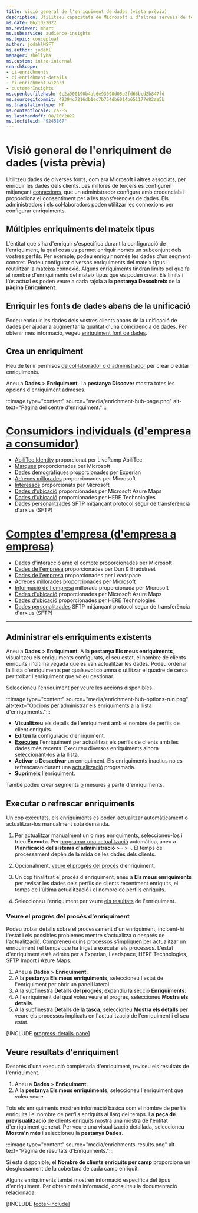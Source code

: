 ```yaml
---
title: Visió general de l'enriquiment de dades (vista prèvia)
description: Utilitzeu capacitats de Microsoft i d'altres serveis de tercers per enriquir la vostra informació del client.
ms.date: 06/10/2022
ms.reviewer: mhart
ms.subservice: audience-insights
ms.topic: conceptual
author: jodahlMSFT
ms.author: jodahl
manager: shellyha
ms.custom: intro-internal
searchScope:
- ci-enrichments
- ci-enrichment-details
- ci-enrichment-wizard
- customerInsights
ms.openlocfilehash: 0c2a900190b4ab6e93098d05a2fd66bcd2b847fd
ms.sourcegitcommit: 49394c7216db1ec7b754db6014b651177e82ae5b
ms.translationtype: HT
ms.contentlocale: ca-ES
ms.lasthandoff: 08/10/2022
ms.locfileid: "9245867"
---
```

# <a name="data-enrichment-preview-overview"></a>Visió general de l'enriquiment de dades (vista prèvia)

Utilitzeu dades de diverses fonts, com ara Microsoft i altres associats, per enriquir les dades dels clients. Les millores de tercers es configuren mitjançant [connexions](connections.md), que un administrador configura amb credencials i proporciona el consentiment per a les transferències de dades. Els administradors i els col·laboradors poden utilitzar les connexions per configurar enriquiments.  

## <a name="multiple-enrichments-of-the-same-type"></a>Múltiples enriquiments del mateix tipus

L'entitat que s'ha d'enriquir s'especifica durant la configuració de l'enriquiment, la qual cosa us permet enriquir només un subconjunt dels vostres perfils. Per exemple, podeu enriquir només les dades d'un segment concret. Podeu configurar diversos enriquiments del mateix tipus i reutilitzar la mateixa connexió. Alguns enriquiments tindran límits pel que fa al nombre d'enriquiments del mateix tipus que es poden crear. Els límits i l'ús actual es poden veure a cada rajola a la **pestanya Descobreix** de la **pàgina Enriquiment**.

## <a name="enrich-data-sources-before-unification"></a>Enriquir les fonts de dades abans de la unificació

Podeu enriquir les dades dels vostres clients abans de la unificació de dades per ajudar a augmentar la qualitat d'una coincidència de dades. Per obtenir més informació, vegeu [enriquiment font de dades](data-sources-enrichment.md).

## <a name="create-an-enrichment"></a>Crea un enriquiment

Heu de tenir permisos [de col·laborador o d'administrador](permissions.md) per crear o editar enriquiments.

Aneu a **Dades** > **Enriquiment**. La **pestanya Discover** mostra totes les opcions d'enriquiment admeses.

:::image type="content" source="media/enrichment-hub-page.png" alt-text="Pàgina del centre d'enriquiment.":::

# <a name="individual-consumers-b-to-c"></a>[Consumidors individuals (d'empresa a consumidor)](#tab/b2c)

- [AbiliTec Identity](enrichment-liveramp.md) proporcionat per LiveRamp AbiliTec
- [Marques](enrichment-microsoft.md) proporcionades per Microsoft
- [Dades demogràfiques](enrichment-experian.md) proporcionades per Experian
- [Adreces millorades](enrichment-enhanced-addresses.md) proporcionades per Microsoft
- [Interessos](enrichment-microsoft.md) proporcionats per Microsoft
- [Dades d'ubicació](enrichment-azure-maps.md) proporcionades per Microsoft Azure Maps
- [Dades d'ubicació](enrichment-here.md) proporcionades per HERE Technologies
- [Dades personalitzades](enrichment-SFTP-custom-import.md) SFTP mitjançant protocol segur de transferència d'arxius (SFTP)

# <a name="business-accounts-b-to-b"></a>[Comptes d'empresa (d'empresa a empresa)](#tab/b2b)

- [Dades d'interacció amb el](enrichment-office.md) compte proporcionades per Microsoft
- [Dades de l'empresa](enrichment-dnb.md) proporcionades per Dun & Bradstreet
- [Dades de l'empresa](enrichment-leadspace.md) proporcionades per Leadspace
- [Adreces millorades](enrichment-enhanced-addresses.md) proporcionades per Microsoft
- [Informació de l'empresa](enrichment-enhanced-company-data.md) millorada proporcionada per Microsoft
- [Dades d'ubicació](enrichment-azure-maps.md) proporcionades per Microsoft Azure Maps
- [Dades d'ubicació](enrichment-here.md) proporcionades per HERE Technologies
- [Dades personalitzades](enrichment-SFTP-custom-import.md) SFTP mitjançant protocol segur de transferència d'arxius (SFTP)

---

## <a name="manage-existing-enrichments"></a>Administrar els enriquiments existents

Aneu a **Dades** > **Enriquiment**. A la **pestanya Els meus enriquiments**, visualitzeu els enriquiments configurats, el seu estat, el nombre de clients enriquits i l'última vegada que es van actualitzar les dades. Podeu ordenar la llista d'enriquiments per qualsevol columna o utilitzar el quadre de cerca per trobar l'enriquiment que voleu gestionar.

Seleccioneu l'enriquiment per veure les accions disponibles.

:::image type="content" source="media/enrichment-hub-options-run.png" alt-text="Opcions per administrar els enriquiments a la llista d'enriquiments.":::

- **Visualitzeu** els detalls de l'enriquiment amb el nombre de perfils de client enriquits.
- **Editeu** la configuració d'enriquiment.
- [**Executeu**](#run-or-refresh-enrichments) l'enriquiment per actualitzar els perfils de clients amb les dades més recents. Executeu diversos enriquiments alhora seleccionant-los a la llista.
- **Activar** o **Desactivar** un enriquiment. Els enriquiments inactius no es refrescaran durant una [actualització](schedule-refresh.md) programada.
- **Suprimeix** l'enriquiment.

També podeu crear segments [o](segments.md) mesures [a](measures.md) partir d'enriquiments.

## <a name="run-or-refresh-enrichments"></a>Executar o refrescar enriquiments

Un cop executats, els enriquiments es poden actualitzar automàticament o actualitzar-los manualment sota demanda.

1. Per actualitzar manualment un o més enriquiments, seleccioneu-los i trieu **Executa**. Per [programar una actualització](schedule-refresh.md) automàtica, aneu a **Planificació del sistema d'administració** > **·** > **·**. El temps de processament depèn de la mida de les dades dels clients.

1. Opcionalment, [veure el progrés del procés](#see-the-progress-of-the-enrichment-process) d'enriquiment.

1. Un cop finalitzat el procés d'enriquiment, aneu a **Els meus enriquiments** per revisar les dades dels perfils de clients recentment enriquits, el temps de l'última actualització i el nombre de perfils enriquits.

1. Seleccioneu l'enriquiment per veure [els resultats](#view-enrichment-results) de l'enriquiment.

### <a name="see-the-progress-of-the-enrichment-process"></a>Veure el progrés del procés d'enriquiment

Podeu trobar detalls sobre el processament d'un enriquiment, incloent-hi l'estat i els possibles problemes mentre s'actualitza o després de l'actualització. Compreneu quins processos s'impliquen per actualitzar un enriquiment i el temps que ha trigat a executar els processos. L'estat d'enriquiment està admès per a Experian, Leadspace, HERE Technologies, SFTP Import i Azure Maps.

1. Aneu a **Dades** > **Enriquiment**.
1. A la **pestanya Els meus enriquiments**, seleccioneu l'estat de l'enriquiment per obrir un panell lateral.
1. A la subfinestra **Detalls del progrés**, expandiu la secció **Enriquiments**.
1. A l'enriquiment del qual voleu veure el progrés, seleccioneu **Mostra els detalls**.
1. A la subfinestra **Detalls de la tasca**, seleccioneu **Mostra els detalls** per veure els processos implicats en l'actualització de l'enriquiment i el seu estat.

[!INCLUDE [progress-details-pane](includes/progress-details-pane.md)]

## <a name="view-enrichment-results"></a>Veure resultats d'enriquiment

Després d'una execució completada d'enriquiment, reviseu els resultats de l'enriquiment.

1. Aneu a **Dades** > **Enriquiment**.
1. A la **pestanya Els meus enriquiments**, seleccioneu l'enriquiment que voleu veure.

Tots els enriquiments mostren informació bàsica com el nombre de perfils enriquits i el nombre de perfils enriquits al llarg del temps. La **peça de previsualització** de clients enriquits mostra una mostra de l'entitat d'enriquiment generat. Per veure una visualització detallada, seleccioneu **Mostra'n més** i seleccioneu la **pestanya Dades**.

:::image type="content" source="media/enrichments-results.png" alt-text="Pàgina de resultats d'Enriquiments.":::

Si està disponible, el **Nombre de clients enriquits per camp** proporciona un desglossament de la cobertura de cada camp enriquit.

Alguns enriquiments també mostren informació específica del tipus d'enriquiment. Per obtenir més informació, consulteu la documentació relacionada.

[!INCLUDE [footer-include](includes/footer-banner.md)]
